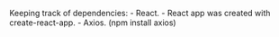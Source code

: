 Keeping track of dependencies:
    - React. 
    - React app was created with create-react-app. 
    - Axios. (npm install axios)